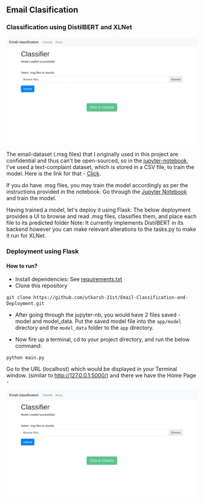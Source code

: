 ## Email Clasification
### Classification using DistilBERT and XLNet

![Home Page](https://github.com/utkarsh-21st/Email-Classification-and-Deployment/blob/master/app/data/images/home_img.png "Home Page")

The email-dataset (.msg files) that I originally used in this project are confidential and thus can't be open-sourced, so in the [jupyter-notebook](https://github.com/utkarsh-21st/Email-Classification-and-Deployment/blob/master/text_classification.ipynb "jupyter-notebook"), I've used a text-complaint dataset, which is stored in a CSV file, to train the model.
Here is the link for that - [Click](https://drive.google.com/file/d/10LSWKtWAOOSv1l-SIvzr6sPI-niXcxbZ/view "Click").

If you do have .msg files, you may train the model accordingly as per the instructions provided in the notebook.
Go through the [Jupyter Notebook](https://github.com/utkarsh-21st/Email-Classification-and-Deployment/blob/master/text_classification.ipynb "Jupyter Notebook") and train the model.

Having trained a model, let's deploy it using Flask:
The below deployment provides a UI to browse and read .msg files, classifies them, and place each file to its predicted folder 
Note: It currently implements DistilBERT in its backend however you can make relevant alterations to the tasks.py to make it run for XLNet.

### Deployment using Flask
#### How to run?
- Install dependencies: See [requirements.txt](https://github.com/utkarsh-21st/Email-Classification-and-Deployment/blob/master/requirements.txt "requirements.txt")
- Clone this repository
```shell
git clone https://github.com/utkarsh-21st/Email-Classification-and-Deployment.git
```
- After going through the jupyter-nb, you would have 2 files saved - model and model_data. Put the saved model file into the `app/model` directory and the `model_data`  folder to the `app` directory.

- Now fire up a terminal, cd to your project directory, and run the below command:

```shell
python main.py
```
Go to the URL (localhost) which would be displayed in your Terminal window.
(similar to http://127.0.0.1:5000/)
and there we have the Home Page - 

![Home Page](https://github.com/utkarsh-21st/Email-Classification-and-Deployment/blob/master/app/data/images/home_img.png "Home Page")


